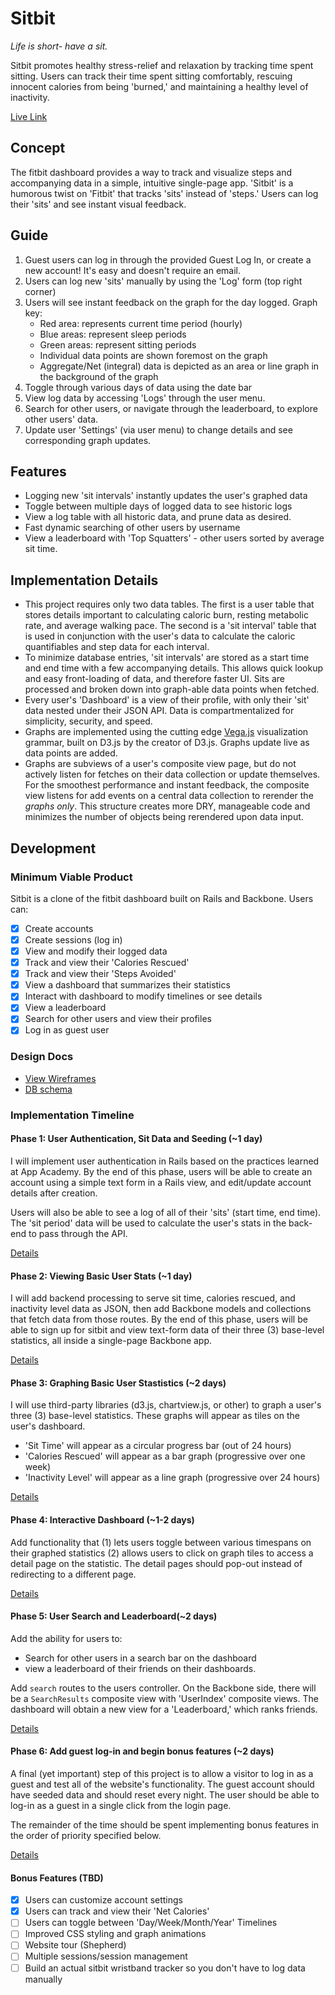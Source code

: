 # Sitbit
*Life is short- have a sit.*

Sitbit promotes healthy stress-relief and relaxation by tracking time spent
sitting. Users can track their time spent sitting comfortably, rescuing innocent
calories from being 'burned,' and maintaining a healthy level of inactivity.

[Live Link][heroku]

[heroku]: http://www.sitbit.co

## Concept

The fitbit dashboard provides a way to track and visualize steps and accompanying
data in a simple, intuitive single-page app. 'Sitbit' is a humorous twist on
'Fitbit' that tracks 'sits' instead of 'steps.' Users can log their 'sits' and
see instant visual feedback.

## Guide

1. Guest users can log in through the provided Guest Log In, or create a new
   account! It's easy and doesn't require an email.
2. Users can log new 'sits' manually by using the 'Log' form (top right corner)
3. Users will see instant feedback on the graph for the day logged. Graph key:
   - Red area: represents current time period (hourly)
   - Blue areas: represent sleep periods
   - Green areas: represent sitting periods
   - Individual data points are shown foremost on the graph
   - Aggregate/Net (integral) data is depicted as an area or line graph in the
     background of the graph
4. Toggle through various days of data using the date bar
5. View log data by accessing 'Logs' through the user menu.
6. Search for other users, or navigate through the leaderboard, to explore
   other users' data.
7. Update user 'Settings' (via user menu) to change details and see corresponding
   graph updates.

## Features

- Logging new 'sit intervals' instantly updates the user's graphed data
- Toggle between multiple days of logged data to see historic logs
- View a log table with all historic data, and prune data as desired.
- Fast dynamic searching of other users by username
- View a leaderboard with 'Top Squatters' - other users sorted by average sit time.

## Implementation Details

- This project requires only two data tables. The first is a user table that
  stores details important to calculating caloric burn, resting metabolic rate,
  and average walking pace. The second is a 'sit interval' table that is used
  in conjunction with the user's data to calculate the caloric quantifiables and
  step data for each interval.
- To minimize database entries, 'sit intervals' are stored as a start time
  and end time with a few accompanying details. This allows quick lookup and easy
  front-loading of data, and therefore faster UI. Sits are processed and broken
  down into graph-able data points when fetched.
- Every user's 'Dashboard' is a view of their profile, with only their 'sit' data
  nested under their JSON API. Data is compartmentalized for simplicity,
  security, and speed.
- Graphs are implemented using the cutting edge [Vega.js][vegajs] visualization
  grammar, built on D3.js by the creator of D3.js. Graphs update live as data
  points are added.
- Graphs are subviews of a user's composite view page, but do not actively
  listen for fetches on their data collection or update themselves. For the
  smoothest performance and instant feedback, the composite view listens for
  add events on a central data collection to rerender the *graphs only*. This
  structure creates more DRY, manageable code and minimizes the number of
  objects being rerendered upon data input.

[vegajs]: https://trifacta.github.io/vega/

## Development

### Minimum Viable Product
Sitbit is a clone of the fitbit dashboard built on Rails and Backbone. Users can:

- [x] Create accounts
- [x] Create sessions (log in)
- [x] View and modify their logged data
- [x] Track and view their 'Calories Rescued'
- [x] Track and view their 'Steps Avoided'
- [x] View a dashboard that summarizes their statistics
- [x] Interact with dashboard to modify timelines or see details
- [x] View a leaderboard
- [x] Search for other users and view their profiles
- [x] Log in as guest user

### Design Docs
* [View Wireframes][views]
* [DB schema][schema]

[views]: ./docs/views.md
[schema]: ./docs/schema.md

### Implementation Timeline

#### Phase 1: User Authentication, Sit Data and Seeding (~1 day)
I will implement user authentication in Rails based on the practices learned at
App Academy. By the end of this phase, users will be able to create an account
using a simple text form in a Rails view, and edit/update account details after
creation.

Users will also be able to see a log of all of their 'sits' (start time, end
time). The 'sit period' data will be used to calculate the user's stats in the
back-end to pass through the API.

[Details][phase-one]

#### Phase 2: Viewing Basic User Stats (~1 day)
I will add backend processing to serve sit time, calories rescued, and
inactivity level data as JSON, then add Backbone models and collections that
fetch data from those routes. By the end of this phase, users will be able to
sign up for sitbit and view text-form data of their three (3) base-level
statistics, all inside a single-page Backbone app.


[Details][phase-two]

#### Phase 3: Graphing Basic User Stastistics (~2 days)
I will use third-party libraries (d3.js, chartview.js, or other) to graph a
user's three (3) base-level statistics. These graphs will appear as tiles on the
user's dashboard.
- 'Sit Time' will appear as a circular progress bar (out of 24 hours)
- 'Calories Rescued' will appear as a bar graph (progressive over one week)
- 'Inactivity Level' will appear as a line graph (progressive over 24 hours)

[Details][phase-three]

#### Phase 4: Interactive Dashboard (~1-2 days)
Add functionality that (1) lets users toggle between various timespans on their
graphed statistics (2) allows users to click on graph tiles to access a detail
page on the statistic. The detail pages should pop-out instead of redirecting
to a different page.

[Details][phase-four]

#### Phase 5: User Search and Leaderboard(~2 days)
Add the ability for users to:
- Search for other users in a search bar on the dashboard
- view a leaderboard of their friends on their dashboards.

Add `search` routes to the users controller. On the Backbone side,
there will be a `SearchResults` composite view with 'UserIndex' composite views.
The dashboard will obtain a new view for a 'Leaderboard,' which ranks friends.

[Details][phase-five]

#### Phase 6: Add guest log-in and begin bonus features (~2 days)
A final (yet important) step of this project is to allow a visitor to log in as
a guest and test all of the website's functionality. The guest account should
have seeded data and should reset every night. The user should be able to log-in
as a guest in a single click from the login page.

The remainder of the time should be spent implementing bonus features in the
order of priority specified below.

[Details][phase-six]

#### Bonus Features (TBD)
- [x] Users can customize account settings
- [x] Users can track and view their 'Net Calories'
- [ ] Users can toggle between 'Day/Week/Month/Year' Timelines
- [ ] Improved CSS styling and graph animations
- [ ] Website tour (Shepherd)
- [ ] Multiple sessions/session management
- [ ] Build an actual sitbit wristband tracker so you don't have to log data
      manually

[phase-one]: ./docs/phases/phase1.md
[phase-two]: ./docs/phases/phase2.md
[phase-three]: ./docs/phases/phase3.md
[phase-four]: ./docs/phases/phase4.md
[phase-five]: ./docs/phases/phase5.md
[phase-six]: ./docs/phases/phase6.md
